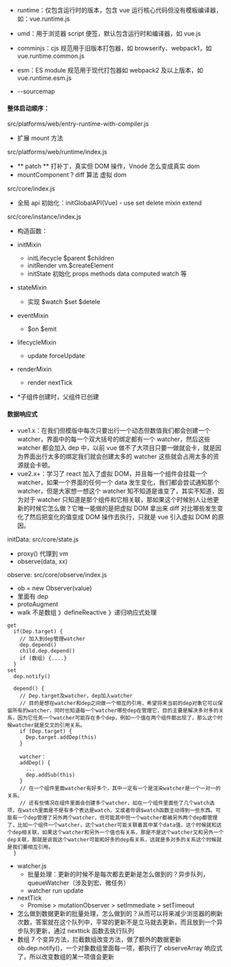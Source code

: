 - runtime：仅包含运行时的版本，包含 vue 运行核心代码但没有模板编译器，如：vue.runtime.js
- umd：用于浏览器 script 便签，默认包含运行时和编译器，如 vue.js
- comminjs：cjs 规范用于旧版本打包器，如 browserify、webpack1，如 vue.runtime.common.js
- esm：ES module 规范用于现代打包器如 webpack2 及以上版本，如 vue.runtime.esm.js

- --sourcemap

#### 整体启动顺序：

src/platforms/web/entry-runtime-with-compiler.js

- 扩展 mount 方法

src/platforms/web/runtime/index.js

- ** patch ** 打补丁，真实但 DOM 操作，Vnode 怎么变成真实 dom
- mountComponent ? diff 算法 虚拟 dom

src/core/index.js

- 全局 api 初始化：initGlobalAPI(Vue) - use set delete mixin extend

src/core/instance/index.js

- 构造函数：
- initMixin
  - initLifecycle $parent $children
  - initRender vm.\$createElement
  - initState 初始化 props methods data computed watch 等
- stateMixin
  - 实现 $watch $set \$detele
- eventMixin
  - $on $emit
- lifecycleMixin
  - update forceUpdate
- renderMixin

  - render nextTick

- \*子组件创建时，父组件已创建

#### 数据响应式

- vue1.x：在我们但模版中每次只要出行一个动态但数值我们都会创建一个 watcher，界面中的每一个双大括号的绑定都有一个 watcher，然后这些 watcher 都会加入 dep 中，以前 vue 做不了大项目只要一做就会卡，就是因为界面出行太多的绑定我们就会创建太多的 watcher 这些就会占用太多的资源就会卡顿。
- vue2.x+：学习了 react 加入了虚拟 DOM，并且每一个组件会挂载一个 watcher，如果一个界面的任何一个 data 发生变化，我们都会尝试通知那个 watcher，但是大家想一想这个 watcher 知不知道是谁变了，其实不知道，因为对于 watcher 只知道是那个组件和它相关联，那如果这个时候别人让他更新的时候它怎么做？它唯一能做的是把虚拟 DOM 拿出来 diff 对比哪些发生变化了然后把变化的值变成 DOM 操作去执行，只就是 vue 引入虚拟 DOM 的原因。

initData: src/core/state.js

- proxy() 代理到 vm
- observe(data, xx)

observe: src/core/observe/index.js

- ob = new Observer(value)
- 里面有 dep
- protoAugment
- walk 不是数组 》defineReactive 》递归响应式处理

```
get
  if(Dep.target) {
    // 加入到dep管理watcher
    dep.depend()
    child.dep.depend()
    if (数组) {....}
  }
set
  dep.notify()

  depend() {
    // Dep.target及watcher，dep加入watcher
    // 目的是想在watcher和dep之间做一个相互的引用，希望将来当前的dep对象它可以保留所有的watcher，同时也知道每一个watcher哪些dep在管理它，目的主要是解决多对多的关系，因为它任务一个watcher可能存在多个dep，例如一个值在两个组件都出现了，那么这个时候watcher就是交叉的引用关系。
    if (Dep.target) {
      Dep.target.addDep(this)
    }

    watcher：
    addDep() {
      ...
      dep.addSub(this)
    }
    // 在一个组件里面watcher有好多个，其中一定有一个是渲染watcher是一个一对一的关系。
    // 还有些情况在组件里面会创建多个watcher，如在一个组件里面些了几个watch选项，在watch里面是不是有多个表达是watch，又或者你调$watch函数主动得到一些东西。可能有一个dep管理了另外两个watcher，但可能其中但一个watcher都被另外两个dep都管理了，比如一个组件一个watcher，这个watcher可能关联着其中某个data值，这个时候就和这个dep相关联，如果这个watcher和另外一个值也有关系，那是不是这个watcher又和另外一个dep关联，那就是说我这个watcher可能和好多的dep有关系，这就是多对多的关系这个时候就是我们要相互引用。
  }
```

- watcher.js
  - 批量处理：更新的时候不是每次都去更新是怎么做到的？异步队列，queueWatcher（涉及到宏、微任务）
  - watcher run update
- nextTick
  - Promise > mutationObserver > setImmediate > setTimeout
- 怎么做到数据更新的批量处理，怎么做到的？从而可以将来减少浏览器的刷新次数，答案就在这个队列中，平常的更新不是立马就去更新，而且放到一个异步队列更新，通过 nexttick 函数去执行队列
- 数组 7 个变异方法，拦截数组改变方法，做了额外的数据更新 ob.dep.notify()，一个对象数组里面每一项，都执行了 observeArray 响应式了，所以改变数组的某一项值会更新
